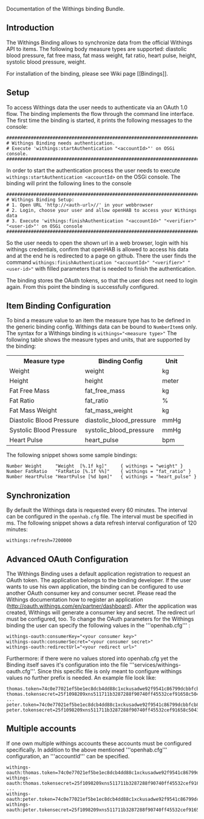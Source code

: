 Documentation of the Withings binding Bundle.

## Introduction

The Withings Binding allows to synchronize data from the official Withings API to items. The following body measure types are supported: diastolic blood pressure, fat free mass, fat mass weight, fat ratio, heart pulse, height, systolic blood pressure, weight.

For installation of the binding, please see Wiki page [[Bindings]].

## Setup

To access Withings data the user needs to authenticate via an OAuth 1.0 flow. The binding implements the flow through the command line interface. The first time the binding is started, it prints the following messages to the console:

    #########################################################################################
    # Withings Binding needs authentication.
    # Execute 'withings:startAuthentication "<accountId>"' on OSGi console.
    #########################################################################################

In order to start the authentication process the user needs to execute `withings:startAuthentication <accountId>` on the OSGi console. The binding will print the following lines to the console

    #########################################################################################
    # Withings Binding Setup: 
    # 1. Open URL 'http://<auth-url>//' in your webbrowser
    # 2. Login, choose your user and allow openHAB to access your Withings data
    # 3. Execute 'withings:finishAuthentication "<accountId>" "<verifier>" "<user-id>"' on OSGi console
    #########################################################################################

So the user needs to open the shown url in a web browser, login with his withings credentials, confirm that openHAB is allowed to access his data and at the end he is redirected to a page on github. There the user finds the command `withings:finishAuthentication "<accountId>" "<verifier>" "<user-id>"` with filled parameters that is needed to finish the authentication. 

The binding stores the OAuth tokens, so that the user does not need to login again. From this point the binding is successfully configured.

## Item Binding Configuration

To bind a measure value to an item the measure type has to be defined in the generic binding config. Withings data can be bound to `NumberItem`s only. The syntax for a Withings binding is `withings="<measure type>"` The following table shows the measure types and units, that are supported by the binding:

<table>
<tr>
<th>Measure type</th>
<th>Binding Config</th>
<th>Unit</th>
</tr>
<tr><td>Weight</td><td>weight</td><td>kg</td></tr>
<tr><td>Height</td><td>height</td><td>meter</td></tr>
<tr><td>Fat Free Mass</td><td>fat_free_mass</td><td>kg</td></tr>
<tr><td>Fat Ratio</td><td>fat_ratio</td><td>%</td></tr>
<tr><td>Fat Mass Weight</td><td>fat_mass_weight</td><td>kg</td></tr>
<tr><td>Diastolic Blood Pressure</td><td>diastolic_blood_pressure</td><td>mmHg</td></tr>
<tr><td>Systolic Blood Pressure</td><td>systolic_blood_pressure</td><td>mmHg</td></tr>
<tr><td>Heart Pulse</td><td>heart_pulse</td><td>bpm</td></tr>
</table>

The following snippet shows some sample bindings:

    Number Weight     "Weight  [%.1f kg]"     { withings = "weight" }
    Number FatRatio   "FatRatio [%.1f %%]"    { withings = "fat_ratio" }
    Number HeartPulse "HeartPulse [%d bpm]"   { withings = "heart_pulse" }

## Synchronization

By default the Withings data is requested every 60 minutes. The interval can be configured in the `openhab.cfg` file. The interval must be specified in ms. The following snippet shows a data refresh interval configuration of 120 minutes:

    withings:refresh=7200000 

## Advanced OAuth Configuration

The Withings Binding uses a default application registration to request an OAuth token. The application belongs to the binding developer. If the user wants to use his own application, the binding can be configured to use another OAuth consumer key and consumer secret. Please read the Withings documentation how to register an application (http://oauth.withings.com/en/partner/dashboard). After the application was created, Withings will generate a consumer key and secret. The redirect url must be configured, too. To change the OAuth parameters for the Withings binding the user can specify the following values in the '''openhab.cfg''' :

    withings-oauth:consumerKey="<your consumer key>"
    withings-oauth:consumerSecret="<your consumer secret>"
    withings-oauth:redirectUrl="<your redirect url>"

Furthermore: if there were no values stored into openhab.cfg yet the Binding itself saves it's configuration into the file '''services/withings-oauth.cfg'''. Since this specific file is only meant to configure withings values no further prefix is needed. An example file look like:

    thomas.token=74c0e77021ef5be1ec8dcb4dd88c1xckusadwe92f9541c86799dcbbfcb8fc8b236
    thomas.tokensecret=25f1098209xns511711b3287288f90740ff45532cef91658c5043db0b0e0c851c
    ...
    peter.token=74c0e77021ef5be1ec8dcb4dd88c1xckusadwe92f9541c86799dcbbfcb8fc8b236
    peter.tokensecret=25f1098209xns511711b3287288f90740ff45532cef91658c5043db0b0e0c851c

## Multiple accounts

If one own multiple withings accounts these accounts must be configured specifically. In addition to the above mentioned '''openhab.cfg''' configuration, an '''accountId''' can be specified.

    withings-oauth:thomas.token=74c0e77021ef5be1ec8dcb4dd88c1xckusadwe92f9541c86799dcbbfcb8fc8b236
    withings-oauth:thomas.tokensecret=25f1098209xns511711b3287288f90740ff45532cef91658c5043db0b0e0c851c
    ...
    withings-oauth:peter.token=74c0e77021ef5be1ec8dcb4dd88c1xckusadwe92f9541c86799dcbbfcb8fc8b236
    withings-oauth:peter.tokensecret=25f1098209xns511711b3287288f90740ff45532cef91658c5043db0b0e0c851c
